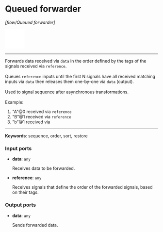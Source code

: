 # Queued forwarder

_[flow/Queued forwarder]_

![icon](</assets/icons/5e431e82-f53c-441f-8721-f5b6e0257a4d.png>)

---

Forwards data received via `data` in the order defined by the tags of the signals received via `reference`.<br>
<br>
Queues `reference` inputs until the first N signals have all received matching inputs via `data` then releases them one-by-one via `data` (output).<br>
<br>
Used to signal sequence after asynchronous transformations.<br>
<br>
Example:<br>
1. "A"@0 received via `reference`<br>
2. "B"@1 received via `reference`<br>
3. "b"@1 received via <br>

---

__Keywords__: sequence, order, sort, restore

### Input ports

* __data__: ` any `

    Receives data to be forwarded.<br>


* __reference__: ` any `

    Receives signals that define the order of the forwarded signals, based on their tags.<br>

### Output ports

* __data__: ` any `

    Sends forwarded data.<br>

